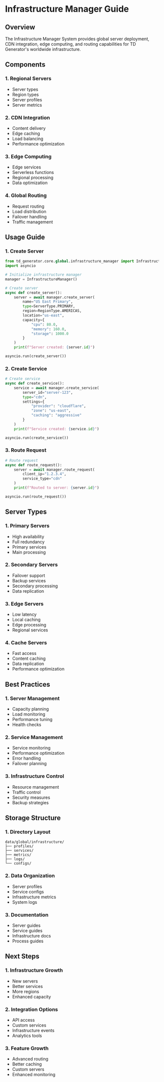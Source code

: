 # Infrastructure Manager Guide

## Overview
The Infrastructure Manager System provides global server deployment, CDN integration, edge computing, and routing capabilities for TD Generator's worldwide infrastructure.

## Components

### 1. Regional Servers
- Server types
- Region types
- Server profiles
- Server metrics

### 2. CDN Integration
- Content delivery
- Edge caching
- Load balancing
- Performance optimization

### 3. Edge Computing
- Edge services
- Serverless functions
- Regional processing
- Data optimization

### 4. Global Routing
- Request routing
- Load distribution
- Failover handling
- Traffic management

## Usage Guide

### 1. Create Server
```python
from td_generator.core.global.infrastructure_manager import InfrastructureManager, ServerType, RegionType
import asyncio

# Initialize infrastructure manager
manager = InfrastructureManager()

# Create server
async def create_server():
    server = await manager.create_server(
        name="US East Primary",
        type=ServerType.PRIMARY,
        region=RegionType.AMERICAS,
        location="us-east",
        capacity={
            "cpu": 80.0,
            "memory": 160.0,
            "storage": 1000.0
        }
    )
    print(f"Server created: {server.id}")

asyncio.run(create_server())
```

### 2. Create Service
```python
# Create service
async def create_service():
    service = await manager.create_service(
        server_id="server-123",
        type="cdn",
        settings={
            "provider": "cloudflare",
            "zone": "us-east",
            "caching": "aggressive"
        }
    )
    print(f"Service created: {service.id}")

asyncio.run(create_service())
```

### 3. Route Request
```python
# Route request
async def route_request():
    server = await manager.route_request(
        client_ip="1.2.3.4",
        service_type="cdn"
    )
    print(f"Routed to server: {server.id}")

asyncio.run(route_request())
```

## Server Types

### 1. Primary Servers
- High availability
- Full redundancy
- Primary services
- Main processing

### 2. Secondary Servers
- Failover support
- Backup services
- Secondary processing
- Data replication

### 3. Edge Servers
- Low latency
- Local caching
- Edge processing
- Regional services

### 4. Cache Servers
- Fast access
- Content caching
- Data replication
- Performance optimization

## Best Practices

### 1. Server Management
- Capacity planning
- Load monitoring
- Performance tuning
- Health checks

### 2. Service Management
- Service monitoring
- Performance optimization
- Error handling
- Failover planning

### 3. Infrastructure Control
- Resource management
- Traffic control
- Security measures
- Backup strategies

## Storage Structure

### 1. Directory Layout
```
data/global/infrastructure/
├── profiles/
├── services/
├── metrics/
├── logs/
└── configs/
```

### 2. Data Organization
- Server profiles
- Service configs
- Infrastructure metrics
- System logs

### 3. Documentation
- Server guides
- Service guides
- Infrastructure docs
- Process guides

## Next Steps

### 1. Infrastructure Growth
- New servers
- Better services
- More regions
- Enhanced capacity

### 2. Integration Options
- API access
- Custom services
- Infrastructure events
- Analytics tools

### 3. Feature Growth
- Advanced routing
- Better caching
- Custom servers
- Enhanced monitoring
